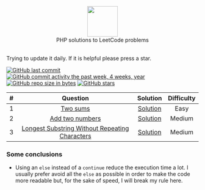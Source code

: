 <p align="center">
  <a href="https://leetcode.com/nplasencia">
    <img height=80 src="https://leetcode.com/static/webpack_bundles/images/logo-dark.e99485d9b.svg">
  </a>
  <br>PHP solutions to LeetCode problems
  <br><br>
</p>

Trying to update it daily. If it is helpful please press a star.

[![GitHub last commit](https://img.shields.io/github/last-commit/nplasencia/Leetcode_solutions.svg)](https://github.com/nplasencia/Leetcode_solutions) 
[![GitHub commit activity the past week, 4 weeks, year](https://img.shields.io/github/commit-activity/y/nplasencia/Leetcode_solutions.svg)](https://github.com/nplasencia/Leetcode_solutions)
[![GitHub repo size in bytes](https://img.shields.io/github/repo-size/nplasencia/Leetcode_solutions.svg)](https://github.com/nplasencia/Leetcode_solutions) 
[![GitHub stars](https://img.shields.io/github/stars/nplasencia/Leetcode_solutions.svg)](https://github.com/nplasencia/Leetcode_solutions)

|  #  |                                     Question                                     |                   Solution                   | Difficulty |
|:---:|:--------------------------------------------------------------------------------:|:--------------------------------------------:|:----------:|
|  1  |                [Two sums](https://leetcode.com/problems/two-sum/)                |      [Solution](src/TwoSum/Solution.md)      | Easy |
|  2  |        [Add two numbers](https://leetcode.com/problems/add-two-numbers/)         |  [Solution](src/AddTwoNumbers/Solution.md)   | Medium |
|  3  | [Longest Substring Without Repeating Characters](https://leetcode.com/problems/longest-substring-without-repeating-characters/) | [Solution](src/LongestSubstring/Solution.md) | Medium |

### Some conclusions

- Using an `else` instead of a `continue` reduce the execution time a lot. I usually prefer avoid all the `else` as
  possible in order to make the code more readable but, for the sake of speed, I will break my rule here.
